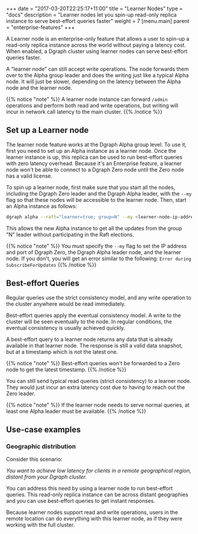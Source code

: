 +++
date = "2017-03-20T22:25:17+11:00"
title = "Learner Nodes"
type = "docs"
description = "Learner nodes let you spin-up read-only replica instance to serve best-effort queries faster"
weight = 7
[menu.main]
    parent = "enterprise-features"
+++

A Learner node is an enterprise-only feature that allows a user to spin-up a read-only replica instance across the world without paying a latency cost. 
When enabled, a Dgraph cluster using learner nodes can serve best-effort queries faster.

A "learner node" can still accept write operations. The node forwards them over to the Alpha group leader and does the writing just like a typical Alpha node. It will just be slower, depending on the latency between the Alpha node and the learner node.

{{% notice "note" %}}
A learner node instance can forward `/admin` operations and perform both read and write operations,
but writing will incur in network call latency to the main cluster.
{{% /notice %}}


## Set up a Learner node

The learner node feature works at the Dgraph Alpha group level.
To use it, first you need to set up an Alpha instance as a learner node.
Once the learner instance is up, this replica can be used to run best-effort queries
with zero latency overhead. Because it's an Enterprise feature, a learner node
won't be able to connect to a Dgraph Zero node until the Zero node has a valid
license.

To spin up a learner node, first make sure that you start all the nodes, including the Dgraph Zero
leader and the Dgraph Alpha leader, with the `--my` flag so that these nodes will
be accessible to the learner node. Then, start an Alpha instance as follows:

```sh
dgraph alpha --raft="learner=true; group=N" --my <learner-node-ip-address>:5080
```

This allows the new Alpha instance to get all the updates from the group "N" leader without participating in the Raft elections.

{{% notice "note" %}}
You must specify the `--my` flag to set the IP address and port of Dgraph Zero,
the Dgraph Alpha leader node, and the learner node. If you don't, you will get
an error similar to the following: `Error during SubscribeForUpdates` 
{{% /notice %}}

## Best-effort Queries

Regular queries use the strict consistency model, and any write operation to the cluster anywhere would be read immediately.

Best-effort queries apply the eventual consistency model. A write to the cluster will be seen eventually to the node.
In regular conditions, the eventual consistency is usually achieved quickly.

A best-effort query to a learner node returns any data that is already available in that learner node.
The response is still a valid data snapshot, but at a timestamp which is not the latest one.

{{% notice "note" %}}
Best-effort queries won't be forwarded to a Zero node to get the latest timestamp.
{{% /notice %}}

You can still send typical read queries (strict consistency) to a learner node.
They would just incur an extra latency cost due to having to reach out the Zero leader.

{{% notice "note" %}}
If the learner node needs to serve normal queries, at least one Alpha leader must be available. 
{{% /notice %}}

## Use-case examples

### Geographic distribution

Consider this scenario: 

*You want to achieve low latency for clients in a remote geographical region,
distant from your Dgraph cluster.*

You can address this need by using a learner node to run best-effort queries.
This read-only replica instance can be across distant geographies and you can
use best-effort queries to get instant responses.

Because learner nodes support read and write operations, users in the remote
location can do everything with this learner node, as if they were working with
the full cluster.

<!-- commented until tested (21.07)
### Zero-downtime upgrades

Assume that you want to upgrade your cluster to the latest Dgraph version, with zero downtime even with breaking changes.

You can easily solve this with a learner node setup:
1. Bring up a learner node with the new Dgraph version.
2. Once it catches up, make the main cluster read-only (allow any last writes to catch up).
3. Bring a new cluster around the learner node (the learner needs to restart for this).
4. Redirect the traffic to the new cluster.
5. Turn off the old cluster.
-->
